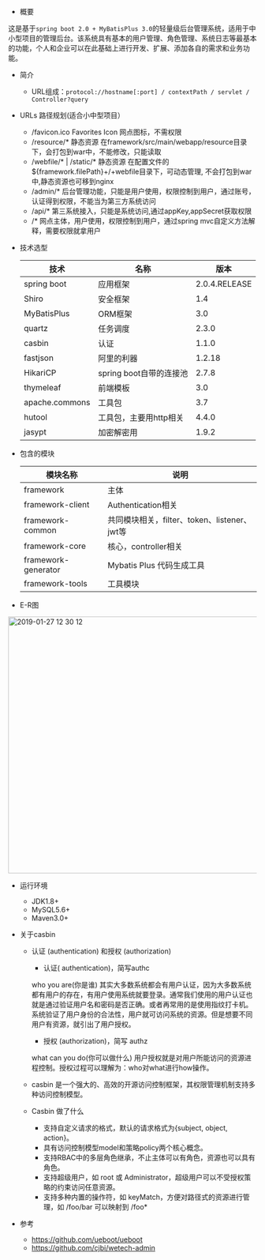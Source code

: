 - 概要

这是基于`spring boot 2.0 + MyBatisPlus 3.0`的轻量级后台管理系统，适用于中小型项目的管理后台。该系统具有基本的用户管理、角色管理、系统日志等最基本的功能，个人和企业可以在此基础上进行开发、扩展、添加各自的需求和业务功能。

- 简介

  - URL组成：`protocol://hostname[:port] / contextPath / servlet / Controller?query`

 - URLs 路径规划(适合小中型项目）
    - /favicon.ico	Favorites Icon 网点图标，不需权限
    - /resource/*	静态资源 在framework/src/main/webapp/resource目录下，会打包到war中，不能修改，只能读取
    - /webfile/* | /static/*	静态资源 在配置文件的${framework.filePath}+/+webfile目录下，可动态管理, 不会打包到war中,静态资源也可移到nginx
    - /admin/*	后台管理功能，只能是用户使用，权限控制到用户，通过账号，认证得到权限，不能当为第三方系统访问
    - /api/*	第三系统接入，只能是系统访问,通过appKey,appSecret获取权限
    - /*	网点主体，用户使用，权限控制到用户，通过spring mvc自定义方法解释，需要权限就拿用户

- 技术选型

    | 技术        | 名称    |  版本  |
    | --------   |---|---|
    | spring boot        | 应用框架      |   2.0.4.RELEASE    |
    | Shiro        | 安全框架      |   1.4    |
    | MyBatisPlus        | ORM框架      |   3.0    |
    | quartz        | 任务调度      |   2.3.0    |
    | casbin        | 认证      |   1.1.0    |
    | fastjson        | 阿里的利器      |   1.2.18    |
    | HikariCP        | spring boot自带的连接池      |   2.7.8    |
    | thymeleaf        | 前端模板      |   3.0    |
    | apache.commons       | 工具包     |   3.7    |
    | hutool       | 工具包，主要用http相关     |   4.4.0    |
    | jasypt       | 加密解密用     |   1.9.2   |            

- 包含的模块

    | 模块名称        | 说明    |
    | --------   |---|
    | framework        | 主体      |
    | framework-client        | Authentication相关     |
    | framework-common        | 共同模块相关，filter、token、listener、jwt等      |
    | framework-core        | 核心，controller相关     |
    | framework-generator        | Mybatis Plus 代码生成工具      |
    | framework-tools        | 工具模块     |

- E-R图

<img width="520" alt="2019-01-27 12 30 12" src="https://user-images.githubusercontent.com/17539174/51813908-a1e44600-22f3-11e9-97d6-2a4594899c76.png">


- 运行环境
  - JDK1.8+
  - MySQL5.6+
  - Maven3.0+
  
- 关于casbin
  - 认证 (authentication) 和授权 (authorization)
    - 认证( authentication)，简写authc
    
    who you are(你是谁) 其实大多数系统都会有用户认证，因为大多数系统都有用户的存在，有用户使用系统就要登录。通常我们使用的用户认证也就是通过验证用户名和密码是否正确。或者再常用的是使用指纹打卡机。系统验证了用户身份的合法性，用户就可访问系统的资源。但是想要不同用户有资源，就引出了用户授权。
    - 授权  (authorization)，简写 authz
    
    what can you do(你可以做什么) 用户授权就是对用户所能访问的资源进程控制。授权过程可以理解为：who对what进行how操作。
    
  - casbin 是一个强大的、高效的开源访问控制框架，其权限管理机制支持多种访问控制模型。
  - Casbin 做了什么
    - 支持自定义请求的格式，默认的请求格式为{subject, object, action}。
    - 具有访问控制模型model和策略policy两个核心概念。
    - 支持RBAC中的多层角色继承，不止主体可以有角色，资源也可以具有角色。
    - 支持超级用户，如 root 或 Administrator，超级用户可以不受授权策略的约束访问任意资源。
    - 支持多种内置的操作符，如 keyMatch，方便对路径式的资源进行管理，如 /foo/bar 可以映射到 /foo*
    
- 参考
  - https://github.com/ueboot/ueboot
  - https://github.com/cjbi/wetech-admin
